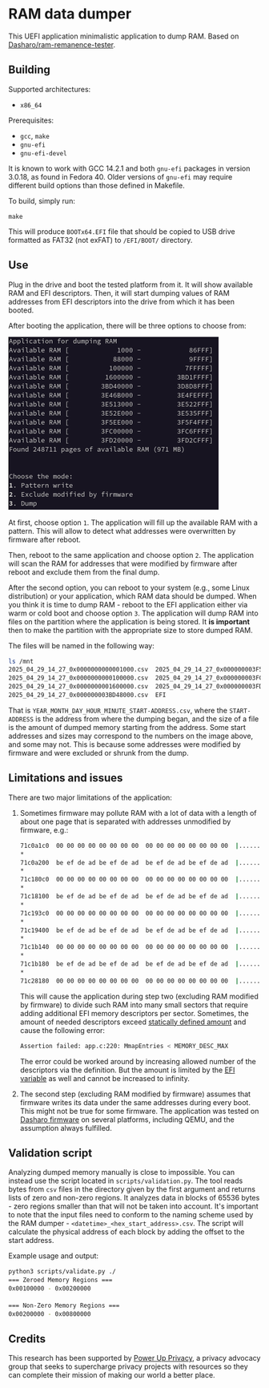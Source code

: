# RAM data dumper

This UEFI application minimalistic application to dump RAM. Based on
[Dasharo/ram-remanence-tester](https://github.com/Dasharo/ram-remanence-tester).

## Building

Supported architectures:
- `x86_64`

Prerequisites:

- `gcc`, `make`
- `gnu-efi`
- `gnu-efi-devel`

It is known to work with GCC 14.2.1 and both `gnu-efi` packages in version
3.0.18, as found in Fedora 40. Older versions of `gnu-efi` may require different
build options than those defined in Makefile.

To build, simply run:

```shell
make
```

This will produce `BOOTx64.EFI` file that should be copied to USB drive
formatted as FAT32 (not exFAT) to `/EFI/BOOT/` directory.

## Use

Plug in the drive and boot the tested platform from it. It will show available
RAM and EFI descriptors. Then, it will start dumping values of RAM addresses
from EFI descriptors into the drive from which it has been booted.

After booting the application, there will be three options to choose from:

![example-output](./ram-dump-example-output.png)

At first, choose option `1`. The application will fill up the available RAM with
a pattern. This will allow to detect what addresses were overwritten by firmware
after reboot.

Then, reboot to the same application and choose option `2`. The application will
scan the RAM for addresses that were modified by firmware after reboot and
exclude them from the final dump.

After the second option, you can reboot to your system (e.g., some Linux
distribution) or your application, which RAM data should be dumped. When
you think it is time to dump RAM - reboot to the EFI application either via
warm or cold boot and choose option `3`. The application will dump RAM into
files on the partition where the application is being stored. It **is
important** then to make the partition with the appropriate size to store dumped
RAM.

The files will be named in the following way:

```bash
ls /mnt
2025_04_29_14_27_0x0000000000001000.csv  2025_04_29_14_27_0x000000003F5EE000.csv
2025_04_29_14_27_0x0000000000100000.csv  2025_04_29_14_27_0x000000003FC00000.csv
2025_04_29_14_27_0x0000000001600000.csv  2025_04_29_14_27_0x000000003FD20000.csv
2025_04_29_14_27_0x000000003BD48000.csv  EFI
```

That is `YEAR_MONTH_DAY_HOUR_MINUTE_START-ADDRESS.csv`, where the
`START-ADDRESS` is the address from where the dumping began, and the size of a
file is the amount of dumped memory starting from the address. Some start
addresses and sizes may correspond to the numbers on the image above, and some
may not. This is because some addresses were modified by firmware and were
excluded or shrunk from the dump.

## Limitations and issues

There are two major limitations of the application:
1. Sometimes firmware may pollute RAM with a lot of data with a length of about
  one page that is separated with addresses unmodified by firmware, e.g.:

    ```bash
    71c0a1c0  00 00 00 00 00 00 00 00  00 00 00 00 00 00 00 00  |................|
    *
    71c0a200  be ef de ad be ef de ad  be ef de ad be ef de ad  |................|
    *
    71c180c0  00 00 00 00 00 00 00 00  00 00 00 00 00 00 00 00  |................|
    *
    71c18100  be ef de ad be ef de ad  be ef de ad be ef de ad  |................|
    *
    71c193c0  00 00 00 00 00 00 00 00  00 00 00 00 00 00 00 00  |................|
    *
    71c19400  be ef de ad be ef de ad  be ef de ad be ef de ad  |................|
    *
    71c1b140  00 00 00 00 00 00 00 00  00 00 00 00 00 00 00 00  |................|
    *
    71c1b180  be ef de ad be ef de ad  be ef de ad be ef de ad  |................|
    *
    71c28180  00 00 00 00 00 00 00 00  00 00 00 00 00 00 00 00  |................|
    ```

    This will cause the application during step two (excluding RAM modified by
    firmware) to divide such RAM into many small sectors that require adding
    additional EFI memory descriptors per sector. Sometimes, the amount of
    needed descriptors exceed [statically defined
    amount](https://github.com/zarhus/ram-dump-efi/blob/cf5a22e46e6698e74112e5c5401209b6407e9941/app.c#L33)
    and cause the following error:

    ```bash
    Assertion failed: app.c:220: MmapEntries < MEMORY_DESC_MAX
    ```

    The error could be worked around by increasing allowed number of the
    descriptors via the definition. But the amount is limited by the [EFI
    variable](https://github.com/zarhus/ram-dump-efi/blob/9b0213337a2df2e0de970f9b935f6e2e483e7897/app.c#L344)
    as well and cannot be increased to infinity.

1. The second step (excluding RAM modified by firmware) assumes that firmware
  writes its data under the same addresses during every boot. This might not be
  true for some firmware. The application was tested on [Dasharo
  firmware](https://docs.dasharo.com/) on several platforms, including QEMU, and
  the assumption always fulfilled.

## Validation script

Analyzing dumped memory manually is close to impossible. You can instead use the
script located in `scripts/validation.py`. The tool reads bytes from `csv` files
in the directory given by the first argument and returns lists of zero and
non-zero regions. It analyzes data in blocks of 65536 bytes - zero regions
smaller than that will not be taken into account. It's important to note that
the input files need to conform to the naming scheme used by the RAM dumper -
`<datetime>_<hex_start_address>.csv`. The script will calculate the physical
address of each block by adding the offset to the start address.

Example usage and output:

```bash
python3 scripts/validate.py ./
=== Zeroed Memory Regions ===
0x00100000 - 0x00200000

=== Non-Zero Memory Regions ===
0x00200000 - 0x00800000
```

## Credits

This research has been supported by [Power Up
Privacy](https://powerupprivacy.com/), a privacy advocacy group that seeks to
supercharge privacy projects with resources so they can complete their mission
of making our world a better place.
